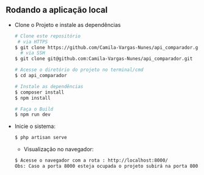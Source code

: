## Rodando a aplicação local

 - Clone o Projeto e instale as dependências

    ```bash
    # Clone este repositório
     # via HTTPS
    $ git clone https://github.com/Camila-Vargas-Nunes/api_comparador.git
      # via SSH
    $ git clone git@github.com:Camila-Vargas-Nunes/api_comparador.git

    # Acesse o diretório do projeto no terminal/cmd
    $ cd api_comparador

    # Instale as dependências
    $ composer install
    $ npm install

    # Faça o Build
    $ npm run dev

   ```

 - Inicie o sistema:

    ```bash
    $ php artisan serve
    
    ```
     - Visualização no navegador:

    ```bash
    $ Acesse o navegador com a rota : http://localhost:8000/ 
    Obs: Caso a porta 8000 esteja ocupada o projeto subirá na porta 8001 ou a próxima porta livre (Confira no terminal).
    
    ```
